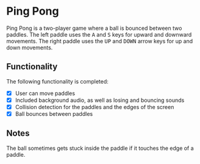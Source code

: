 # Ping Pong

Ping Pong is a two-player game where a ball is bounced between two paddles. The left paddle uses the <kbd>A</kbd> and <kbd>S</kbd> keys for upward and downward movements. The right paddle uses the <kbd>UP</kbd> and <kbd>DOWN</kbd> arrow keys for up and down movements.

## Functionality

The following functionality is completed:

- [x] User can move paddles
- [x] Included background audio, as well as losing and bouncing sounds
- [x] Collision detection for the paddles and the edges of the screen
- [x] Ball bounces between paddles
## Notes

The ball sometimes gets stuck inside the paddle if it touches the edge of a paddle. 
